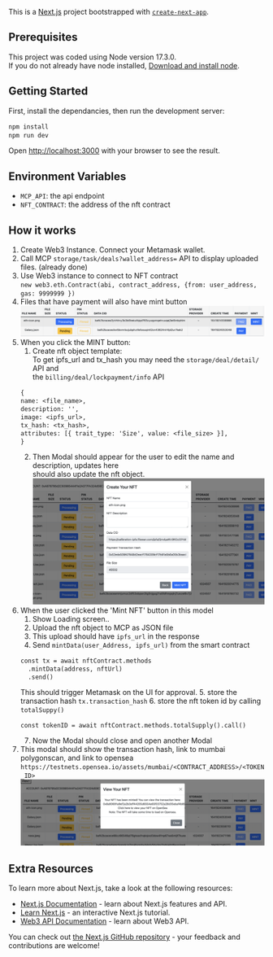This is a [Next.js](https://nextjs.org/) project bootstrapped with [`create-next-app`](https://github.com/vercel/next.js/tree/canary/packages/create-next-app).

## Prerequisites

This project was coded using Node version 17.3.0. \
If you do not already have node installed, [Download and install node](https://nodejs.org/en/download/).

## Getting Started

First, install the dependancies, then run the development server:

```bash
npm install
npm run dev
```

Open [http://localhost:3000](http://localhost:3000) with your browser to see the result.

## Environment Variables
- `MCP_API`: the api endpoint
- `NFT_CONTRACT`: the address of the nft contract


## How it works

1. Create Web3 Instance. Connect your Metamask wallet.
2. Call MCP `storage/task/deals?wallet_address=` API to display uploaded
   files. (already done)
3. Use Web3 instance to connect to NFT contract \
   `new web3.eth.Contract(abi, contract_address, {from: user_address, gas: 9999999 })`
4. Files that have payment will also have mint button \
   !['mint button picture'](./readme/1.png)
5. When you click the MINT button:
   1. Create nft object template: \
      To get ipfs_url and tx_hash you may need the
      `storage/deal/detail/` API and \
      the `billing/deal/lockpayment/info` API
   ```
   {
   name: <file_name>,
   description: '',
   image: <ipfs_url>,
   tx_hash: <tx_hash>,
   attributes: [{ trait_type: 'Size', value: <file_size> }],
   }
   ```
   2. Then Modal should appear for the user to edit the name and description, updates here \
      should also update the nft object.\
      !['nft edit modal picture'](./readme/2.png)
6. When the user clicked the 'Mint NFT' button in this model
   1. Show Loading screen..
   2. Upload the nft object to MCP as JSON file
   3. This upload should have `ipfs_url` in the response
   4. Send `mintData(user_Address, ipfs_url)` from the smart contract
   ```
   const tx = await nftContract.methods
     .mintData(address, nftUrl)
     .send()
   ```
   This should trigger Metamask on the UI for approval.
   5. store the transaction hash `tx.transaction_hash`
   6. store the nft token id by calling `totalSuppy()`
   ```
   const tokenID = await nftContract.methods.totalSupply().call()
   ```
   7. Now the Modal should close and open another Modal
7. This modal should show the transaction hash, link to mumbai polygonscan, and link to opensea \
   `https://testnets.opensea.io/assets/mumbai/<CONTRACT_ADDRESS>/<TOKEN_ID>`\
    !['nft mint response picture'](./readme/3.png)

## Extra Resources

To learn more about Next.js, take a look at the following resources:

- [Next.js Documentation](https://nextjs.org/docs) - learn about Next.js features and API.
- [Learn Next.js](https://nextjs.org/learn) - an interactive Next.js tutorial.
- [Web3 API Documentation](https://web3js.readthedocs.io/en/v1.5.2/) - learn about Web3 API.

You can check out [the Next.js GitHub repository](https://github.com/vercel/next.js/) - your feedback and contributions are welcome!
